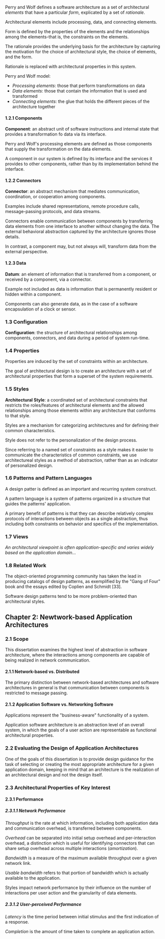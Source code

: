 
Perry and Wolf defines a software architecture as a set of architectural *elements* that have a particular *form*, explicated by a set of *rationale*.

Architectural elements include processing, data, and connecting elements.

Form is defined by the properties of the elements and the relationships among the elements-that is, the constraints on the elements.

The rationale provides the underlying basis for the architecture by capturing the motivation for the choice of architectural style, the choice of elements, and the form.

Rationale is replaced with architectural properties in this system.

Perry and Wolf model:
- *Processing elements*: those that perform transformations on data
- *Data elements*: those that contain the information that is used and transformed
- *Connecting elements*: the glue that holds the different pieces of the architecture together

#### 1.2.1 Components
**Component**: an abstract unit of software instructions and internal state that provides a transformation fo data via its interface.

Perry and Wolf's processing elements are defined as those components that supply the transformation on the data elements.

A component in our system is defined by its interface and the services it provides to other components, rather than by its implementation behind the interface.

#### 1.2.2 Connectors
**Connector**: an abstract mechanism that mediates communication, coordination, or cooperation among components.

Examples include shared representations, remote procedure calls, message-passing protocols, and data streams.

Connectors enable communication between components by transferring data elements from one interface to another without changing the data. The external behavioral abstraction captured by the architecture ignores those details.

In contrast, a component may, but not always will, transform data from the external perspective.

#### 1.2.3 Data
**Datum**: an element of information that is transferred from a component, or received by a component, via a connector.

Example not included as data is information that is permanently resident or hidden within a component.

Components can also generate data, as in the case of a software encapsulation of a clock or sensor.

### 1.3 Configuration
**Configuration**: the structure of architectural relationships among components, connectors, and data during a period of system run-time.

### 1.4 Properties
Properties are induced by the set of constraints within an architecture.

The goal of architectural design is to create an architecture with a set of architectural properties that form a superset of the system requirements.

### 1.5 Styles
**Architectural Style**: a coordinated set of architectural constraints that restricts the roles/features of architectural elements and the allowed relationships among those elements within any architecture that conforms to that style.

Styles are a mechanism for categorizing architectures and for defining their common characteristics.

Style does not refer to the personalization of the design process.

Since referring to a named set of constraints as a style makes it easier to communicate the characteristics of common constraints, we use architectureal styles as a method of abstraction, rather than as an indicator of personalized design.

### 1.6 Patterns and Pattern Languages
A design patter is defined as an important and recurring system construct.

A pattern language is a system of patterns organized in a structure that guides the patterns' application.

A primary benefit of patterns is that they can describe relatively complex protocols of interactions between objects as a single abstraction, thus including both constraints on behavior and specifics of the implementation.

### 1.7 Views
*An architectural viewpoint is often application-specific and varies widely based on the application domain...*

### 1.8 Related Work
The object-oriented programming community has taken the lead in producing catalogs of design patterns, as exemplified by the "Gang of Four" book and the essays edited by Coplien and Schmidt [33].

Software design patterns tend to be more problem-oriented than architectural styles.

## Chapter 2: Newtwork-based Application Architectures
### 2.1 Scope
This dissertation examines the highest level of abstraction in software architecture, where the interactions among components are capable of being realized in network communication.

#### 2.1.1 Network-based vs. Distributed
The primary distinction between network-based architectures and software architectures in general is that communication between components is restricted to message passing.

#### 2.1.2 Application Software vs. Networking Software
Applications represent the "business-aware" functionality of a system.

Application software architecture is an abstraction level of an overall system, in which the goals of a user action are representable as functional architectural properties.

### 2.2 Evaluating the Design of Application Architectures
One of the goals of this dissertation is to provide design guidance for the task of selecting or creating the most appropriate architecture for a given application domain, keeping in mind that an architecture is the realization of an architectural design and not the design itself.

### 2.3 Architectural Properties of Key Interest
#### 2.3.1 Performance
##### 2.3.1.1 Network Performance
*Throughput* is the rate at which information, including both application data and communication overhead, is transferred between components.

*Overhead* can be separated into initial setup overhead and per-interaction overhead, a distinction which is useful for identifying connectors that can share setup overhead across multiple interactions (*amortization*).

*Bandwidth* is a measure of the maximum available throughput over a given network link.

*Usable bandwidth* refers to that portion of bandwidth which is actually available to the application.

Styles impact network performance by their influence on the number of interactions per user action and the granularity of data elements.

##### 2.3.1.2 User-perceived Performance
*Latency* is the time period between initial stimulus and the first indication of a response.

*Completion* is the amount of time taken to complete an application action.


